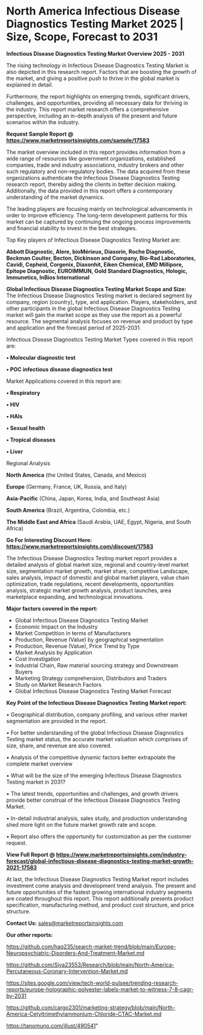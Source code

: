 # North America Infectious Disease Diagnostics Testing Market 2025 | Size, Scope, Forecast to 2031

<Strong> Infectious Disease Diagnostics Testing Market Overview 2025 - 2031</strong>

The rising technology in Infectious Disease Diagnostics Testing Market is also depicted in this research report. Factors that are boosting the growth of the market, and giving a positive push to thrive in the global market is explained in detail.

Furthermore, the report highlights on emerging trends, significant drivers, challenges, and opportunities, providing all necessary data for thriving in the industry. This report market research offers a comprehensive perspective, including an in-depth analysis of the present and future scenarios within the industry.

<strong>Request Sample Report @ <a href=https://www.marketreportsinsights.com/sample/17583>https://www.marketreportsinsights.com/sample/17583</a></strong>

The market overview included in this report provides information from a wide range of resources like government organizations, established companies, trade and industry associations, industry brokers and other such regulatory and non-regulatory bodies. The data acquired from these organizations authenticate the Infectious Disease Diagnostics Testing research report, thereby aiding the clients in better decision making. Additionally, the data provided in this report offers a contemporary understanding of the market dynamics.

The leading players are focusing mainly on technological advancements in order to improve efficiency. The long-term development patterns for this market can be captured by continuing the ongoing process improvements and financial stability to invest in the best strategies.

Top Key players of Infectious Disease Diagnostics Testing Market are:

<strong>Abbott Diagnostic, Alere, bioMérieux, Diasorin, Roche Diagnostic, Beckman Coulter, Becton, Dickinson and Company, Bio-Rad Laboratories, Cavidi, Cepheid, Corgenix, Diaxonhit, Eiken Chemical, EMD Millipore, Epitope Diagnostic, EUROIMMUN, Gold Standard Diagnostics, Hologic, Immunetics, InBios International</strong>

<strong><b>Global Infectious Disease Diagnostics Testing Market Scope and Size:</b></strong>
The Infectious Disease Diagnostics Testing market is declared segment by company, region (country), type, and application. Players, stakeholders, and other participants in the global Infectious Disease Diagnostics Testing market will gain the market scope as they use the report as a powerful resource. The segmental analysis focuses on revenue and product by type and application and the forecast period of 2025-2031.

Infectious Disease Diagnostics Testing Market Types covered in this report are:

<strong>• Molecular diagnostic test

• POC infectious disease diagnostics test</strong>

Market Applications covered in this report are:

<strong>• Respiratory

• HIV

• HAIs

• Sexual health

• Tropical diseases

• Liver</strong> 

Regional Analysis

<strong>North America</strong> (the United States, Canada, and Mexico)

<strong>Europe</strong> (Germany, France, UK, Russia, and Italy)

<strong>Asia-Pacific</strong> (China, Japan, Korea, India, and Southeast Asia)

<strong>South America</strong> (Brazil, Argentina, Colombia, etc.)

<strong>The Middle East and Africa</strong> (Saudi Arabia, UAE, Egypt, Nigeria, and South Africa)

<strong>Go For Interesting Discount Here: <a href=https://www.marketreportsinsights.com/discount/17583>https://www.marketreportsinsights.com/discount/17583</a></strong>

The Infectious Disease Diagnostics Testing market report provides a detailed analysis of global market size, regional and country-level market size, segmentation market growth, market share, competitive Landscape, sales analysis, impact of domestic and global market players, value chain optimization, trade regulations, recent developments, opportunities analysis, strategic market growth analysis, product launches, area marketplace expanding, and technological innovations.

<strong><b>Major factors covered in the report:</b></strong>
<ul>
  <li>Global Infectious Disease Diagnostics Testing Market </li>
  <li>Economic Impact on the Industry</li>
  <li>Market Competition in terms of Manufacturers</li>
  <li>Production, Revenue (Value) by geographical segmentation</li>
  <li>Production, Revenue (Value), Price Trend by Type</li>
  <li>Market Analysis by Application</li>
  <li>Cost Investigation</li>
  <li>Industrial Chain, Raw material sourcing strategy and Downstream Buyers</li>
  <li>Marketing Strategy comprehension, Distributors and Traders</li>
  <li>Study on Market Research Factors</li>
  <li>Global Infectious Disease Diagnostics Testing Market Forecast</li>
</ul>

<strong><b>Key Point of the Infectious Disease Diagnostics Testing Market report:</b></strong>

• Geographical distribution, company profiling, and various other market segmentation are provided in the report.

• For better understanding of the global Infectious Disease Diagnostics Testing market status, the accurate market valuation which comprises of size, share, and revenue are also covered.

• Analysis of the competitive dynamic factors better extrapolate the complete market overview

• What will be the size of the emerging Infectious Disease Diagnostics Testing market in 2031?

• The latest trends, opportunities and challenges, and growth drivers provide better construal of the Infectious Disease Diagnostics Testing Market.

• In-detail industrial analysis, sales study, and production understanding shed more light on the future market growth rate and scope.

• Report also offers the opportunity for customization as per the customer request.

<strong><b>View Full Report @ <a href=https://www.marketreportsinsights.com/industry-forecast/global-infectious-disease-diagnostics-testing-market-growth-2021-17583>https://www.marketreportsinsights.com/industry-forecast/global-infectious-disease-diagnostics-testing-market-growth-2021-17583</a></b></strong>


At last, the Infectious Disease Diagnostics Testing Market report includes investment come analysis and development trend analysis. The present and future opportunities of the fastest growing international industry segments are coated throughout this report. This report additionally presents product specification, manufacturing method, and product cost structure, and price structure.

<strong>Contact Us:</strong>
sales@marketreportsinsights.com

<strong>Our other reports:</strong>

<a href=https://github.com/haq235/search-market-trend/blob/main/Europe-Neuropsychiatric-Disorders-And-Treatment-Market.md>https://github.com/haq235/search-market-trend/blob/main/Europe-Neuropsychiatric-Disorders-And-Treatment-Market.md</a>

<a href=https://github.com/Siya23553/Research/blob/main/North-America-Percutaneous-Coronary-Intervention-Market.md>https://github.com/Siya23553/Research/blob/main/North-America-Percutaneous-Coronary-Intervention-Market.md</a>

<a href=https://sites.google.com/view/tech-world-pulsee/trending-research-reports/europe-holographic-polyester-labels-market-to-witness-7-8-cagr-by-2031>https://sites.google.com/view/tech-world-pulsee/trending-research-reports/europe-holographic-polyester-labels-market-to-witness-7-8-cagr-by-2031</a>

<a href=https://github.com/cargo2301/marketing-strategy/blob/main/North-America-Cetyltrimethylammonium-Chloride-CTAC-Market.md>https://github.com/cargo2301/marketing-strategy/blob/main/North-America-Cetyltrimethylammonium-Chloride-CTAC-Market.md</a>

<a href=https://tanomuno.com/illust/490541>https://tanomuno.com/illust/490541</a>"
